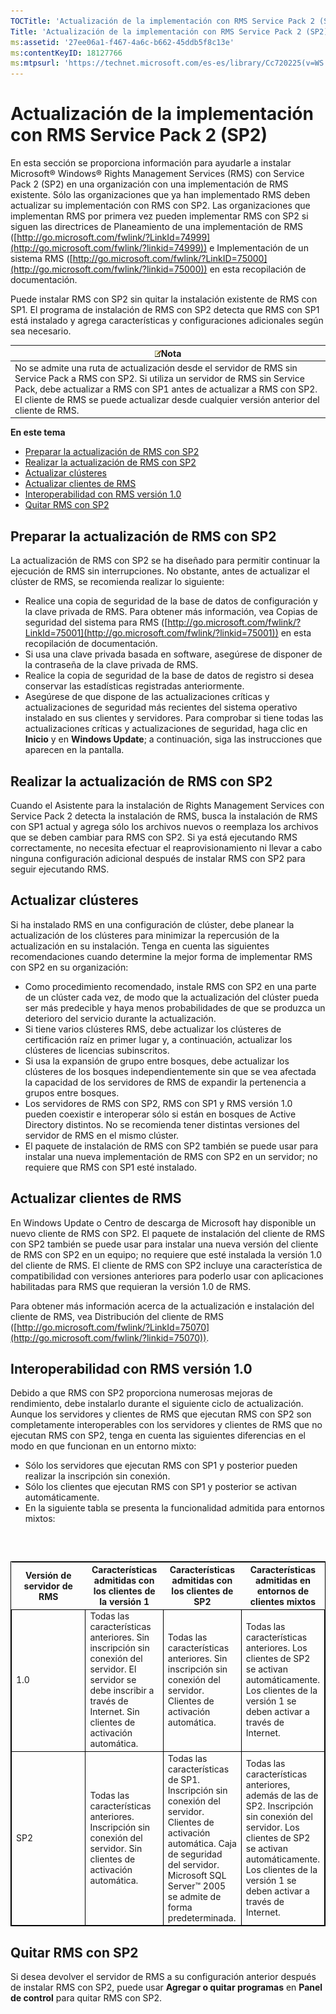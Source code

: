 ```yaml
---
TOCTitle: 'Actualización de la implementación con RMS Service Pack 2 (SP2)'
Title: 'Actualización de la implementación con RMS Service Pack 2 (SP2)'
ms:assetid: '27ee06a1-f467-4a6c-b662-45ddb5f8c13e'
ms:contentKeyID: 18127766
ms:mtpsurl: 'https://technet.microsoft.com/es-es/library/Cc720225(v=WS.10)'
---
```


Actualización de la implementación con RMS Service Pack 2 (SP2)
===============================================================

En esta sección se proporciona información para ayudarle a instalar Microsoft® Windows® Rights Management Services (RMS) con Service Pack 2 (SP2) en una organización con una implementación de RMS existente. Sólo las organizaciones que ya han implementado RMS deben actualizar su implementación con RMS con SP2. Las organizaciones que implementan RMS por primera vez pueden implementar RMS con SP2 si siguen las directrices de Planeamiento de una implementación de RMS ([http://go.microsoft.com/fwlink/?LinkId=74999](http://go.microsoft.com/fwlink/?linkid=74999)) e Implementación de un sistema RMS ([http://go.microsoft.com/fwlink/?LinkID=75000](http://go.microsoft.com/fwlink/?linkid=75000)) en esta recopilación de documentación.

Puede instalar RMS con SP2 sin quitar la instalación existente de RMS con SP1. El programa de instalación de RMS con SP2 detecta que RMS con SP1 está instalado y agrega características y configuraciones adicionales según sea necesario.

| ![](images/Cc720225.note(WS.10).gif)Nota                                                                                                                                                                                                                                       |
|-------------------------------------------------------------------------------------------------------------------------------------------------------------------------------------------------------------------------------------------------------------------------------------------------------------|
| No se admite una ruta de actualización desde el servidor de RMS sin Service Pack a RMS con SP2. Si utiliza un servidor de RMS sin Service Pack, debe actualizar a RMS con SP1 antes de actualizar a RMS con SP2. El cliente de RMS se puede actualizar desde cualquier versión anterior del cliente de RMS. |

**En este tema**

-   [Preparar la actualización de RMS con SP2](#bkmk_preparingforsp2update)
-   [Realizar la actualización de RMS con SP2](#bkmk_performingsp2update)
-   [Actualizar clústeres](#bkmk_updateclusters)
-   [Actualizar clientes de RMS](#bkmk_updateclients)
-   [Interoperabilidad con RMS versión 1.0](#bkmk_interop)
-   [Quitar RMS con SP2](#bkmk_removingrms)

<span id="bkmk_PreparingForSP2Update"></span>
Preparar la actualización de RMS con SP2
----------------------------------------

La actualización de RMS con SP2 se ha diseñado para permitir continuar la ejecución de RMS sin interrupciones. No obstante, antes de actualizar el clúster de RMS, se recomienda realizar lo siguiente:

-   Realice una copia de seguridad de la base de datos de configuración y la clave privada de RMS. Para obtener más información, vea Copias de seguridad del sistema para RMS ([http://go.microsoft.com/fwlink/?LinkId=75001](http://go.microsoft.com/fwlink/?linkid=75001)) en esta recopilación de documentación.
-   Si usa una clave privada basada en software, asegúrese de disponer de la contraseña de la clave privada de RMS.
-   Realice la copia de seguridad de la base de datos de registro si desea conservar las estadísticas registradas anteriormente.
-   Asegúrese de que dispone de las actualizaciones críticas y actualizaciones de seguridad más recientes del sistema operativo instalado en sus clientes y servidores. Para comprobar si tiene todas las actualizaciones críticas y actualizaciones de seguridad, haga clic en **Inicio** y en **Windows Update**; a continuación, siga las instrucciones que aparecen en la pantalla.

<span id="bkmk_PerformingSP2Update"></span>
Realizar la actualización de RMS con SP2
----------------------------------------

Cuando el Asistente para la instalación de Rights Management Services con Service Pack 2 detecta la instalación de RMS, busca la instalación de RMS con SP1 actual y agrega sólo los archivos nuevos o reemplaza los archivos que se deben cambiar para RMS con SP2. Si ya está ejecutando RMS correctamente, no necesita efectuar el reaprovisionamiento ni llevar a cabo ninguna configuración adicional después de instalar RMS con SP2 para seguir ejecutando RMS.

<span id="bkmk_UpdateClusters"></span>
Actualizar clústeres
--------------------

Si ha instalado RMS en una configuración de clúster, debe planear la actualización de los clústeres para minimizar la repercusión de la actualización en su instalación. Tenga en cuenta las siguientes recomendaciones cuando determine la mejor forma de implementar RMS con SP2 en su organización:

-   Como procedimiento recomendado, instale RMS con SP2 en una parte de un clúster cada vez, de modo que la actualización del clúster pueda ser más predecible y haya menos probabilidades de que se produzca un deterioro del servicio durante la actualización.
-   Si tiene varios clústeres RMS, debe actualizar los clústeres de certificación raíz en primer lugar y, a continuación, actualizar los clústeres de licencias subinscritos.
-   Si usa la expansión de grupo entre bosques, debe actualizar los clústeres de los bosques independientemente sin que se vea afectada la capacidad de los servidores de RMS de expandir la pertenencia a grupos entre bosques.
-   Los servidores de RMS con SP2, RMS con SP1 y RMS versión 1.0 pueden coexistir e interoperar sólo si están en bosques de Active Directory distintos. No se recomienda tener distintas versiones del servidor de RMS en el mismo clúster.
-   El paquete de instalación de RMS con SP2 también se puede usar para instalar una nueva implementación de RMS con SP2 en un servidor; no requiere que RMS con SP1 esté instalado.

<span id="bkmk_UpdateClients"></span>
Actualizar clientes de RMS
--------------------------

En Windows Update o Centro de descarga de Microsoft hay disponible un nuevo cliente de RMS con SP2. El paquete de instalación del cliente de RMS con SP2 también se puede usar para instalar una nueva versión del cliente de RMS con SP2 en un equipo; no requiere que esté instalada la versión 1.0 del cliente de RMS. El cliente de RMS con SP2 incluye una característica de compatibilidad con versiones anteriores para poderlo usar con aplicaciones habilitadas para RMS que requieran la versión 1.0 de RMS.

Para obtener más información acerca de la actualización e instalación del cliente de RMS, vea Distribución del cliente de RMS ([http://go.microsoft.com/fwlink/?LinkId=75070](http://go.microsoft.com/fwlink/?linkid=75070)).

<span id="bkmk_InterOp"></span>
Interoperabilidad con RMS versión 1.0
-------------------------------------

Debido a que RMS con SP2 proporciona numerosas mejoras de rendimiento, debe instalarlo durante el siguiente ciclo de actualización. Aunque los servidores y clientes de RMS que ejecutan RMS con SP2 son completamente interoperables con los servidores y clientes de RMS que no ejecutan RMS con SP2, tenga en cuenta las siguientes diferencias en el modo en que funcionan en un entorno mixto:

-   Sólo los servidores que ejecutan RMS con SP1 y posterior pueden realizar la inscripción sin conexión.
-   Sólo los clientes que ejecutan RMS con SP1 y posterior se activan automáticamente.
-   En la siguiente tabla se presenta la funcionalidad admitida para entornos mixtos:

###  

 
<table style="border:1px solid black;">
<colgroup>
<col width="25%" />
<col width="25%" />
<col width="25%" />
<col width="25%" />
</colgroup>
<thead>
<tr class="header">
<th>Versión de servidor de RMS</th>
<th>Características admitidas con los clientes de la versión 1</th>
<th>Características admitidas con los clientes de SP2</th>
<th>Características admitidas en entornos de clientes mixtos</th>
</tr>
</thead>
<tbody>
<tr class="odd">
<td style="border:1px solid black;">1.0</td>
<td style="border:1px solid black;">Todas las características anteriores.
Sin inscripción sin conexión del servidor. El servidor se debe inscribir a través de Internet.
Sin clientes de activación automática.</td>
<td style="border:1px solid black;">Todas las características anteriores.
Sin inscripción sin conexión del servidor.
Clientes de activación automática.</td>
<td style="border:1px solid black;">Todas las características anteriores.
Los clientes de SP2 se activan automáticamente.
Los clientes de la versión 1 se deben activar a través de Internet.</td>
</tr>
<tr class="even">
<td style="border:1px solid black;">SP2</td>
<td style="border:1px solid black;">Todas las características anteriores.
Inscripción sin conexión del servidor.
Sin clientes de activación automática.</td>
<td style="border:1px solid black;">Todas las características de SP1.
Inscripción sin conexión del servidor.
Clientes de activación automática.
Caja de seguridad del servidor.
Microsoft SQL Server™ 2005 se admite de forma predeterminada.</td>
<td style="border:1px solid black;">Todas las características anteriores, además de las de SP2.
Inscripción sin conexión del servidor.
Los clientes de SP2 se activan automáticamente.
Los clientes de la versión 1 se deben activar a través de Internet.</td>
</tr>
</tbody>
</table>
 

<span id="bkmk_RemovingRMS"></span>
Quitar RMS con SP2
------------------

Si desea devolver el servidor de RMS a su configuración anterior después de instalar RMS con SP2, puede usar **Agregar o quitar programas** en **Panel de control** para quitar RMS con SP2.

